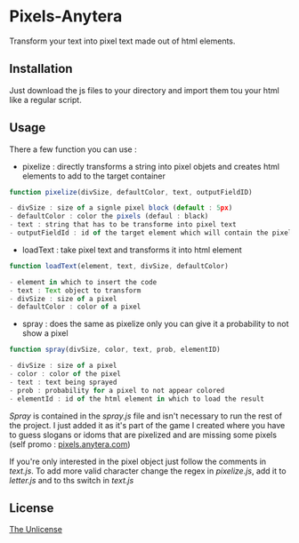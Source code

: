 # Pixels-Anytera

Transform your text into pixel text made out of html elements.

## Installation

Just download the js files to your directory and import them tou your html like a regular script. 

## Usage

There a few function you can use : 
  - pixelize : directly transforms a string into pixel objets and creates html elements to add to the target container 

```javascript
function pixelize(divSize, defaultColor, text, outputFieldID)

- divSize : size of a signle pixel block (default : 5px)
- defaultColor : color the pixels (defaul : black)
- text : string that has to be transforme into pixel text
- outputFieldId : id of the target element which will contain the pixel text 

```
  - loadText : take pixel text and transforms it into html element 

```javascript
function loadText(element, text, divSize, defaultColor)

- element in which to insert the code
- text : Text object to transform
- divSize : size of a pixel
- defaultColor : color of a pixel

```

- spray : does the same as pixelize only you can give it a probability to not show a pixel

```javascript
function spray(divSize, color, text, prob, elementID)

- divSize : size of a pixel
- color : color of the pixel
- text : text being sprayed
- prob : probability for a pixel to not appear colored
- elementId : id of the html element in which to load the result

```

*Spray* is contained in the *spray.js* file and isn't necessary to run the rest of the project. I just added it as it's part of the game I created where you have to guess slogans or idoms that are pixelized and are missing some pixels (self promo : [pixels.anytera.com](https://pixels.anytera.com))

If you're only interested in the pixel object just follow the comments in *text.js*. To add more valid character change the regex in *pixelize.js*, add it to *letter.js* and to ths switch in *text.js*

## License
[The Unlicense](https://unlicense.org/) 
